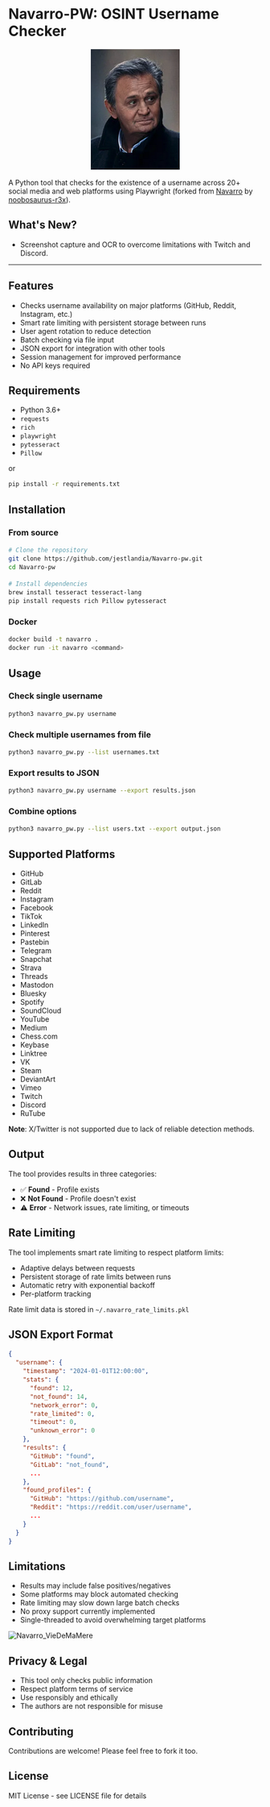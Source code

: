 # Navarro-PW: OSINT Username Checker


<p align='center'><img src='commissairenavarro.png' alt='commissaire-navarro'></p>

A Python tool that checks for the existence of a username across 20+ social media and web platforms using Playwright (forked from [Navarro](https://github.com/noobosaurus-r3x/Navarro) by [noobosaurus-r3x](https://github.com/noobosaurus-r3x)).

## What's New? 

- Screenshot capture and OCR to overcome limitations with Twitch and Discord.

---

## Features

- Checks username availability on major platforms (GitHub, Reddit, Instagram, etc.)
- Smart rate limiting with persistent storage between runs
- User agent rotation to reduce detection
- Batch checking via file input
- JSON export for integration with other tools
- Session management for improved performance
- No API keys required

## Requirements

- Python 3.6+
- `requests`
- `rich` 
- `playwright`
- `pytesseract`
- `Pillow`

or 

```bash
pip install -r requirements.txt
```

## Installation
### From source

```bash
# Clone the repository
git clone https://github.com/jestlandia/Navarro-pw.git
cd Navarro-pw

# Install dependencies
brew install tesseract tesseract-lang
pip install requests rich Pillow pytesseract
```

### Docker
```bash
docker build -t navarro .
docker run -it navarro <command>
```

## Usage

### Check single username
```bash
python3 navarro_pw.py username
```

### Check multiple usernames from file
```bash
python3 navarro_pw.py --list usernames.txt
```

### Export results to JSON
```bash
python3 navarro_pw.py username --export results.json
```

### Combine options
```bash
python3 navarro_pw.py --list users.txt --export output.json
```

## Supported Platforms

- GitHub
- GitLab
- Reddit
- Instagram
- Facebook
- TikTok
- LinkedIn
- Pinterest
- Pastebin
- Telegram
- Snapchat
- Strava
- Threads
- Mastodon
- Bluesky
- Spotify
- SoundCloud
- YouTube
- Medium
- Chess.com
- Keybase
- Linktree
- VK
- Steam
- DeviantArt
- Vimeo
- Twitch
- Discord
- RuTube

**Note**: X/Twitter is not supported due to lack of reliable detection methods.

## Output

The tool provides results in three categories:
- ✅ **Found** - Profile exists
- ❌ **Not Found** - Profile doesn't exist
- ⚠️ **Error** - Network issues, rate limiting, or timeouts

## Rate Limiting

The tool implements smart rate limiting to respect platform limits:
- Adaptive delays between requests
- Persistent storage of rate limits between runs
- Automatic retry with exponential backoff
- Per-platform tracking

Rate limit data is stored in `~/.navarro_rate_limits.pkl`

## JSON Export Format

```json
{
  "username": {
    "timestamp": "2024-01-01T12:00:00",
    "stats": {
      "found": 12,
      "not_found": 14,
      "network_error": 0,
      "rate_limited": 0,
      "timeout": 0,
      "unknown_error": 0
    },
    "results": {
      "GitHub": "found",
      "GitLab": "not_found",
      ...
    },
    "found_profiles": {
      "GitHub": "https://github.com/username",
      "Reddit": "https://reddit.com/user/username",
      ...
    }
  }
}
```

## Limitations

- Results may include false positives/negatives
- Some platforms may block automated checking
- Rate limiting may slow down large batch checks
- No proxy support currently implemented
- Single-threaded to avoid overwhelming target platforms

![Navarro_VieDeMaMere](https://github.com/user-attachments/assets/ed5f2eef-a9cc-44cd-8745-59363d722417)


## Privacy & Legal

- This tool only checks public information
- Respect platform terms of service
- Use responsibly and ethically
- The authors are not responsible for misuse

## Contributing

Contributions are welcome! Please feel free to fork it too.

## License

MIT License - see LICENSE file for details
